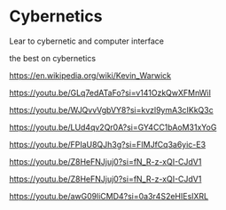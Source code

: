 # Cybernetics
Lear to cybernetic and computer interface

the best on cybernetics


https://en.wikipedia.org/wiki/Kevin_Warwick


https://youtu.be/GLq7edATaFo?si=v141OzkQwXFMnWiI



https://youtu.be/WJQvvVgbVY8?si=kvzl9ymA3cIKkQ3c



https://youtu.be/LUd4qv2Qr0A?si=GY4CC1bAoM31xYoG


https://youtu.be/FPIaU8QJh3g?si=FIMJfCq3a6yic-E3

https://youtu.be/Z8HeFNJjuj0?si=fN_R-z-xQI-CJdV1

https://youtu.be/Z8HeFNJjuj0?si=fN_R-z-xQI-CJdV1


https://youtu.be/awG09liCMD4?si=0a3r4S2eHIEsIXRL
